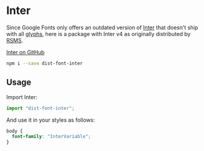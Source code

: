 # Inter

Since Google Fonts only offers an outdated version of [Inter](https://rsms.me/inter/) that doesn't ship with all [glyphs](https://rsms.me/inter/#glyphs),
here is a package with Inter v4 as originally distributed by [RSMS](https://rsms.me).

[Inter on GitHub](https://github.com/rsms/inter)

```bash
npm i --save dist-font-inter
```

## Usage

Import Inter:

```js
import "dist-font-inter";
```

And use it in your styles as follows:

```CSS
body {
  font-family: "InterVariable";
}
```
